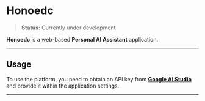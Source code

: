 # Honoedc

> **Status:** Currently under development  

**Honoedc** is a web-based **Personal AI Assistant** application.  

---

## Usage

To use the platform, you need to obtain an API key from **[Google AI Studio](https://aistudio.google.com/)** and provide it within the application settings.

---